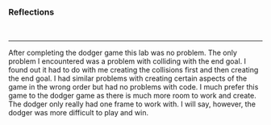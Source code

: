 <h3>Reflections</h3>
<br><hr>
After completing the dodger game this lab was no problem. The only problem I encountered was a problem with colliding with the end goal. I found out it had to do with me creating the collisions
first and then creating the end goal. I had similar problems with creating certain aspects of the game in the wrong order but had no problems with code. 
I much prefer this game to the dodger game as there is much more room to work and create. The dodger only really had one frame to work with. I will say, however, the dodger was more difficult to play and win.
